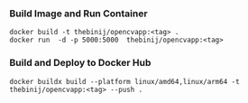### Build Image and Run Container
```shell
docker build -t thebinij/opencvapp:<tag> .  
docker run  -d -p 5000:5000  thebinij/opencvapp:<tag>
```

### Build and Deploy to Docker Hub
```shell
docker buildx build --platform linux/amd64,linux/arm64 -t thebinij/opencvapp:<tag> --push .
```
